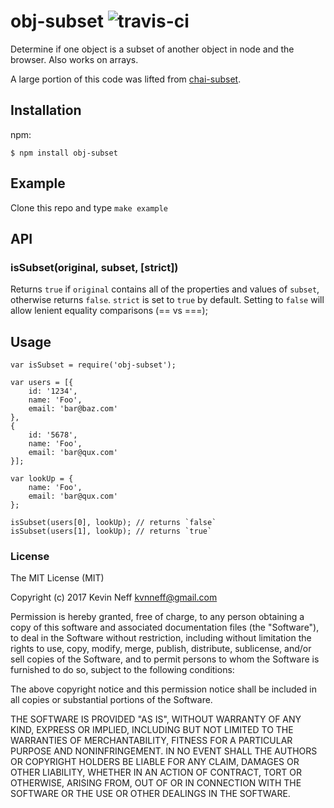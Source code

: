 # obj-subset ![travis-ci](https://travis-ci.org/kvnneff/obj-subset.svg?branch=master)

Determine if one object is a subset of another object in node and the browser.  Also works on arrays.

A large portion of this code was lifted from [chai-subset](https://github.com/e-conomic/chai-subset).

## Installation

npm:

    $ npm install obj-subset

## Example

Clone this repo and type `make example`

## API

### isSubset(original, subset, [strict])

Returns `true` if `original` contains all of the properties and values of
`subset`, otherwise returns `false`.  `strict` is set to `true` by default.
Setting to `false` will allow lenient equality comparisons (== vs ===);

## Usage

    var isSubset = require('obj-subset');

    var users = [{
        id: '1234',
        name: 'Foo',
        email: 'bar@baz.com'
    },
    {
        id: '5678',
        name: 'Foo',
        email: 'bar@qux.com'
    }];

    var lookUp = {
        name: 'Foo',
        email: 'bar@qux.com'
    };

    isSubset(users[0], lookUp); // returns `false`
    isSubset(users[1], lookUp); // returns `true`

### License

The MIT License (MIT)

Copyright (c) 2017 Kevin Neff <kvnneff@gmail.com>

Permission is hereby granted, free of charge, to any person obtaining a copy
of this software and associated documentation files (the "Software"), to deal
in the Software without restriction, including without limitation the rights
to use, copy, modify, merge, publish, distribute, sublicense, and/or sell
copies of the Software, and to permit persons to whom the Software is
furnished to do so, subject to the following conditions:

The above copyright notice and this permission notice shall be included in
all copies or substantial portions of the Software.

THE SOFTWARE IS PROVIDED "AS IS", WITHOUT WARRANTY OF ANY KIND, EXPRESS OR
IMPLIED, INCLUDING BUT NOT LIMITED TO THE WARRANTIES OF MERCHANTABILITY,
FITNESS FOR A PARTICULAR PURPOSE AND NONINFRINGEMENT. IN NO EVENT SHALL THE
AUTHORS OR COPYRIGHT HOLDERS BE LIABLE FOR ANY CLAIM, DAMAGES OR OTHER
LIABILITY, WHETHER IN AN ACTION OF CONTRACT, TORT OR OTHERWISE, ARISING FROM,
OUT OF OR IN CONNECTION WITH THE SOFTWARE OR THE USE OR OTHER DEALINGS IN
THE SOFTWARE.
